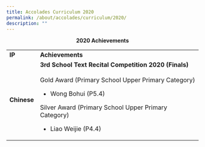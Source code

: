```yaml
---
title: Accolades Curriculum 2020
permalink: /about/accolades/curriculum/2020/
description: ""
---
```



<p style="text-align: center;"><strong>2020 Achievements</strong></p>
<table>
<tbody>
<tr>
<td><strong>IP</strong></td>
<td><strong>Achievements</strong></td>
</tr>
<tr>
<td><strong>Chinese</strong></td>
<td><strong>3rd School Text Recital Competition 2020 (Finals)</strong><br /><br />Gold Award (Primary School Upper Primary Category)<br />
<ul>
<li>Wong Bohui (P5.4)</li>
</ul>
Silver Award (Primary School Upper Primary Category)<br />
<ul>
<li>Liao Weijie (P4.4)</li>
</ul>
</td>
</tr>
</tbody>
</table>